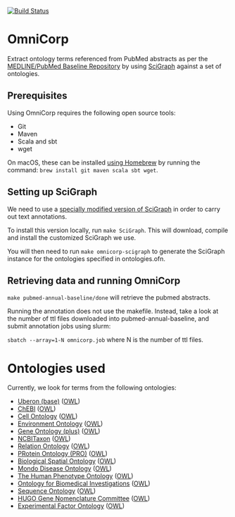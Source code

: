 [![Build Status](https://travis-ci.org/NCATS-Gamma/omnicorp.svg?branch=master)](https://travis-ci.org/NCATS-Gamma/omnicorp)

# OmniCorp

Extract ontology terms referenced from PubMed abstracts as per the [MEDLINE/PubMed Baseline Repository](https://mbr.nlm.nih.gov/) by using [SciGraph](https://github.com/SciGraph/SciGraph) against a set of ontologies.

## Prerequisites

Using OmniCorp requires the following open source tools:
- Git
- Maven
- Scala and sbt
- wget

On macOS, these can be installed [using Homebrew](https://brew.sh/) by running
the command: `brew install git maven scala sbt wget`.

## Setting up SciGraph

We need to use a [specially modified version of SciGraph](https://github.com/gaurav/SciGraph/tree/public-constructors-and-methods) in order to carry out text annotations.

To install this version locally, run `make SciGraph`. This will download, compile and install the customized SciGraph we use.

You will then need to run `make omnicorp-scigraph` to generate the SciGraph instance for the ontologies specified in ontologies.ofn.

## Retrieving data and running OmniCorp

`make pubmed-annual-baseline/done` will retrieve the pubmed abstracts.   

Running the annotation does not use the makefile.  Instead, take a look at the number of ttl files downloaded into pubmed-annual-baseline, and submit annotation jobs using slurm:

`sbatch --array=1-N omnicorp.job`  where N is the number of ttl files.

# Ontologies used
Currently, we look for terms from the following ontologies:
* [Uberon (base)](http://uberon.org) ([OWL](http://purl.obolibrary.org/obo/uberon/uberon-base.owl))
* [ChEBI](https://www.ebi.ac.uk/chebi/) ([OWL](http://purl.obolibrary.org/obo/chebi.owl))
* [Cell Ontology](http://www.obofoundry.org/ontology/cl.html) ([OWL](http://purl.obolibrary.org/obo/cl.owl))
* [Environment Ontology](https://github.com/EnvironmentOntology/envo) ([OWL](http://purl.obolibrary.org/obo/envo.owl))
* [Gene Ontology (plus)](http://www.obofoundry.org/ontology/go.html) ([OWL](http://purl.obolibrary.org/obo/go/extensions/go-plus.owl))
* [NCBITaxon](http://www.obofoundry.org/ontology/ncbitaxon.html) ([OWL](http://purl.obolibrary.org/obo/ncbitaxon.owl))
* [Relation Ontology](http://www.obofoundry.org/ontology/ro.html) ([OWL](http://purl.obolibrary.org/obo/ro.owl))
* [PRotein Ontology (PRO)](http://www.obofoundry.org/ontology/pr.html) ([OWL](http://purl.obolibrary.org/obo/pr.owl))
* [Biological Spatial Ontology](http://www.obofoundry.org/ontology/bspo.html) ([OWL](http://purl.obolibrary.org/obo/bspo.owl))
* [Mondo Disease Ontology](http://obofoundry.org/ontology/mondo.html) ([OWL](http://purl.obolibrary.org/obo/mondo.owl))
* [The Human Phenotype Ontology](https://hpo.jax.org/) ([OWL](http://purl.obolibrary.org/obo/hp.owl))
* [Ontology for Biomedical Investigations](http://purl.obolibrary.org/obo/obi) ([OWL](http://purl.obolibrary.org/obo/obi.owl))
* [Sequence Ontology](https://github.com/The-Sequence-Ontology/SO-Ontologies) ([OWL](http://purl.obolibrary.org/obo/so.owl))
* [HUGO Gene Nomenclature Committee](https://www.genenames.org/) ([OWL](https://data.monarchinitiative.org/ttl/hgnc.ttl))
* [Experimental Factor Ontology](https://www.ebi.ac.uk/efo/) ([OWL](http://www.ebi.ac.uk/efo/efo.owl))
